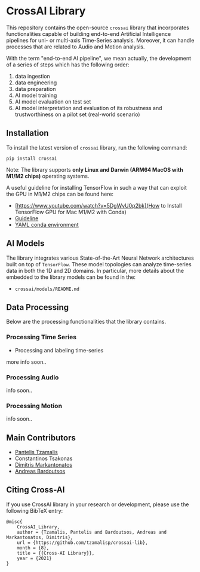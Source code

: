 # CrossAI Library

This repository contains the open-source `crossai` library that incorporates functionalities capable of building 
end-to-end Artificial Intelligence pipelines for uni- or multi-axis Time-Series analysis. Moreover, it can handle 
processes that are related to Audio and Motion analysis. 

With the term "end-to-end AI pipeline", we mean actually, the development of a series of steps which has the 
following order:
1. data ingestion
2. data engineering
3. data preparation
4. AI model training
5. AI model evaluation on test set
6. AI model interpretation and evaluation of its robustness and trustworthiness on a pilot set (real-world scenario)

## Installation

To install the latest version of `crossai` library, run the following command:

`pip install crossai`

Note: The library supports **only Linux and Darwin (ARM64 MacOS with M1/M2 chips)** operating systems.

A useful guideline for installing TensorFlow in such a way that can exploit the GPU in 
M1/M2 chips can be found here:
* [https://www.youtube.com/watch?v=5DgWvU0p2bk](How to Install TensorFlow GPU for Mac M1/M2 with Conda)
* [Guideline](https://github.com/jeffheaton/t81_558_deep_learning/blob/master/install/tensorflow-install-mac-metal-jan-2023.ipynb)
* [YAML conda environment](https://github.com/jeffheaton/t81_558_deep_learning/blob/master/tensorflow-apple-metal.yml)

## AI Models

The library integrates various State-of-the-Art Neural Network architectures built on top of `TensorFlow`. These model
topologies can analyze time-series data in both the 1D and 2D domains. In particular, more details about the embedded 
to the library models can be found in the:
* `crossai/models/README.md`

## Data Processing

Below are the processing functionalities that the library contains.

### Processing Time Series

* Processing and labeling time-series

more info soon..

### Processing Audio

info soon..

### Processing Motion

info soon..

## Main Contributors

* [Pantelis Tzamalis](https://www.linkedin.com/in/pantelis-tzamalis/)
* Constantinos Tsakonas
* [Dimitris Markantonatos](https://www.linkedin.com/in/dimitris-markantonatos-4a7b25196/)
* [Andreas Bardoutsos](https://www.linkedin.com/in/andreasbardoutsos/)

## Citing Cross-AI

If you use CrossAI library in your research or development, please use the following 
BibTeX entry:

```
@misc{
    CrossAI_Library, 
    author = {Tzamalis, Pantelis and Bardoutsos, Andreas and Markantonatos, Dimitris}, 
    url = {https://github.com/tzamalisp/crossai-lib}, 
    month = {8}, 
    title = {{Cross-AI Library}}, 
    year = {2021}
}
```
